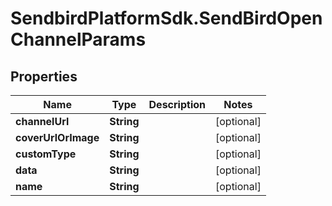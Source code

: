 # SendbirdPlatformSdk.SendBirdOpenChannelParams

## Properties

Name | Type | Description | Notes
------------ | ------------- | ------------- | -------------
**channelUrl** | **String** |  | [optional] 
**coverUrlOrImage** | **String** |  | [optional] 
**customType** | **String** |  | [optional] 
**data** | **String** |  | [optional] 
**name** | **String** |  | [optional] 


